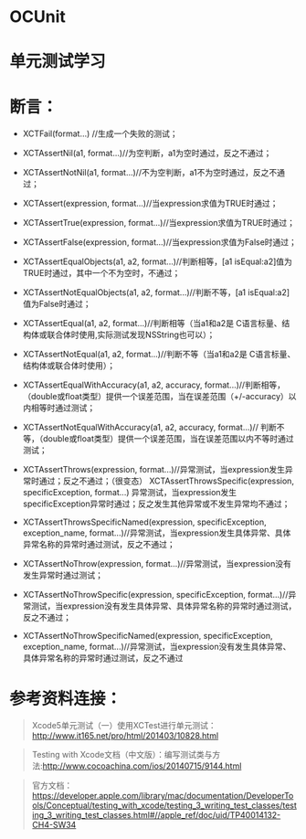 OCUnit
======

单元测试学习
======

断言：
======
- XCTFail(format…) //生成一个失败的测试；
    
- XCTAssertNil(a1, format...)//为空判断，a1为空时通过，反之不通过；
    
- XCTAssertNotNil(a1, format…)//不为空判断，a1不为空时通过，反之不通过；
    
- XCTAssert(expression, format...)//当expression求值为TRUE时通过；
    
- XCTAssertTrue(expression, format...)//当expression求值为TRUE时通过；
    
- XCTAssertFalse(expression, format...)//当expression求值为False时通过；
    
- XCTAssertEqualObjects(a1, a2, format...)//判断相等，[a1 isEqual:a2]值为TRUE时通过，其中一个不为空时，不通过；
    
- XCTAssertNotEqualObjects(a1, a2, format...)//判断不等，[a1 isEqual:a2]值为False时通过；
    
- XCTAssertEqual(a1, a2, format...)//判断相等（当a1和a2是 C语言标量、结构体或联合体时使用,实际测试发现NSString也可以）；
    
- XCTAssertNotEqual(a1, a2, format...)//判断不等（当a1和a2是 C语言标量、结构体或联合体时使用）；
    
- XCTAssertEqualWithAccuracy(a1, a2, accuracy, format...)//判断相等，（double或float类型）提供一个误差范围，当在误差范围（+/-accuracy）以内相等时通过测试；
    
- XCTAssertNotEqualWithAccuracy(a1, a2, accuracy, format...)// 判断不等，（double或float类型）提供一个误差范围，当在误差范围以内不等时通过测试；
    
- XCTAssertThrows(expression, format...)//异常测试，当expression发生异常时通过；反之不通过；（很变态） XCTAssertThrowsSpecific(expression, specificException, format...) 异常测试，当expression发生specificException异常时通过；反之发生其他异常或不发生异常均不通过；
    
- XCTAssertThrowsSpecificNamed(expression, specificException, exception_name, format...)//异常测试，当expression发生具体异常、具体异常名称的异常时通过测试，反之不通过；
    
- XCTAssertNoThrow(expression, format…)//异常测试，当expression没有发生异常时通过测试；
    
- XCTAssertNoThrowSpecific(expression, specificException, format...)//异常测试，当expression没有发生具体异常、具体异常名称的异常时通过测试，反之不通过；
    
- XCTAssertNoThrowSpecificNamed(expression, specificException, exception_name, format...)//异常测试，当expression没有发生具体异常、具体异常名称的异常时通过测试，反之不通过

参考资料连接：
======
> Xcode5单元测试（一）使用XCTest进行单元测试：http://www.it165.net/pro/html/201403/10828.html

> Testing with Xcode文档（中文版）：编写测试类与方法:http://www.cocoachina.com/ios/20140715/9144.html

> 官方文档：https://developer.apple.com/library/mac/documentation/DeveloperTools/Conceptual/testing_with_xcode/testing_3_writing_test_classes/testing_3_writing_test_classes.html#//apple_ref/doc/uid/TP40014132-CH4-SW34


